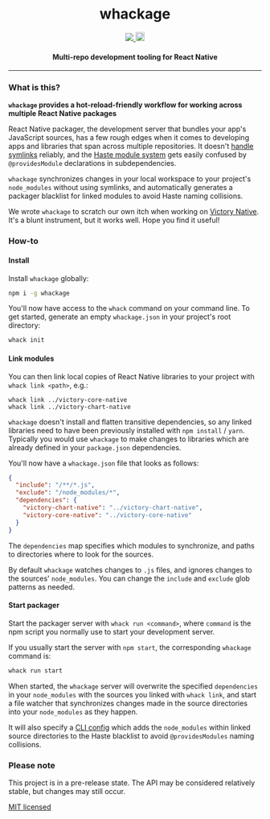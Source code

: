 <h1 align="center">whackage</h1>

<p align="center">
  <a title='License' href="https://raw.githubusercontent.com/FormidableLabs/whackage/master/LICENSE">
    <img src='https://img.shields.io/badge/license-MIT-blue.svg' />
  </a>
  <a href="https://badge.fury.io/js/whackage">
    <img src="https://badge.fury.io/js/whackage.svg" alt="npm version" height="18">
  </a>
</p>

<h4 align="center">
  Multi-repo development tooling for React Native
</h4>

***

### What is this?

**`whackage` provides a hot-reload-friendly workflow for working across multiple React Native packages**

React Native packager, the development server that bundles your app's JavaScript sources, has a few rough
edges when it comes to developing apps and libraries that span across multiple repositories. It doesn't
[handle symlinks](https://productpains.com/post/react-native/symlink-support-for-packager) reliably, and the 
[Haste module system](https://github.com/facebookarchive/node-haste/tree/master) gets easily confused by
`@providesModule` declarations in subdependencies.

`whackage` synchronizes changes in your local workspace to your project's `node_modules` without using symlinks, and automatically generates a packager blacklist for linked modules to avoid Haste naming collisions. 

We wrote `whackage` to scratch our own itch when working on [Victory Native](https://github.com/formidablelabs/victory-native). It's a blunt instrument, but it works
well. Hope you find it useful!

### How-to

#### Install 

Install `whackage` globally:
```sh
npm i -g whackage
```

You'll now have access to the `whack` command on your command line. To get started, generate an empty 
`whackage.json` in your project's root directory:
```sh
whack init
```

#### Link modules

You can then link local copies of React Native libraries to your project with `whack link <path>`, e.g.:
```
whack link ../victory-core-native
whack link ../victory-chart-native
```

`whackage` doesn't install and flatten transitive dependencies, so any linked libraries need to have been 
previously installed with `npm install` / `yarn`. Typically you would use `whackage` to make changes to libraries
which are already defined in your `package.json` dependencies.

You'll now have a `whackage.json` file that looks as follows:
```json
{
  "include": "/**/*.js",
  "exclude": "/node_modules/*",
  "dependencies": {
    "victory-chart-native": "../victory-chart-native",
    "victory-core-native": "../victory-core-native"
  }
}
```

The `dependencies` map specifies which modules to synchronize, and paths to directories where to
look for the sources.

By default `whackage` watches changes to `.js` files, and ignores changes to the sources' `node_modules`.
You can change the `include` and `exclude` glob patterns as needed. 

#### Start packager

Start the packager server with `whack run <command>`, where `command` is the npm script you normally use
to start your development server. 

If you usually start the server with `npm start`, the corresponding `whackage` command is:
```sh
whack run start
```

When started, the `whackage` server will overwrite the specified `dependencies` in your `node_modules`
with the sources you linked with `whack link`, and start a file watcher that synchronizes changes made
in the source directories into your `node_modules` as they happen. 

It will also specify a [CLI config](https://github.com/facebook/react-native/blob/master/packager/rn-cli.config.js)
which adds the `node_modules` within linked source directories to the Haste blacklist to avoid `@providesModules`
naming collisions.

### Please note

This project is in a pre-release state. The API may be considered relatively stable, but changes may still occur.

[MIT licensed](LICENSE)
